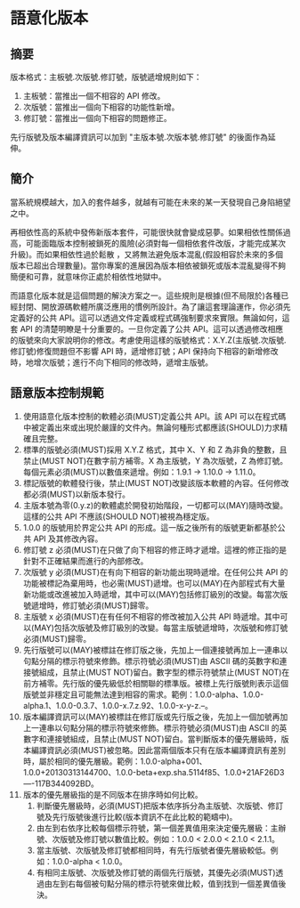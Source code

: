 # 語意化版本

## 摘要

版本格式：主板號.次版號.修訂號，版號遞增規則如下：

1. 主板號：當推出一個不相容的 API 修改。
2. 次版號：當推出一個向下相容的功能性新增。
3. 修訂號：當推出一個向下相容的問題修正。

先行版號及版本編譯資訊可以加到 "主版本號.次版本號.修訂號" 的後面作為延伸。

## 簡介

當系統規模越大，加入的套件越多，就越有可能在未來的某一天發現自己身陷絕望之中。

再相依性高的系統中發佈新版本套件，可能很快就會變成惡夢。如果相依性關係過高，可能面臨版本控制被鎖死的風險(必須對每一個相依套件改版，才能完成某次升級)。而如果相依性過於鬆散
，又將無法避免版本混亂(假設相容於未來的多個版本已超出合理數量)。當你專案的進展因為版本相依被鎖死或版本混亂變得不夠簡便和可靠，就意味你正處於相依性地獄中。

而語意化版本就是這個問題的解決方案之一。這些規則是根據(但不局限於)各種已經封閉、開放源碼軟體所廣泛應用的慣例所設計。為了讓這套理論運作，你必須先定義好的公共 API。這可以透過文件定義或程式碼強制要求來實限。無論如何，這套 API 的清楚明瞭是十分重要的。一旦你定義了公共 API。這可以透過修改相應的版號來向大家說明你的修改。考慮使用這樣的版號格式：X.Y.Z(主版號.次版號.修訂號)修復問題但不影響 API 時，遞增修訂號；API 保持向下相容的新增修改時，地增次版號；進行不向下相同的修改時，遞增主版號。

## 語意版本控制規範

1. 使用語意化版本控制的軟體必須(MUST)定義公共 API。該 API 可以在程式碼中被定義出來或出現於嚴謹的文件內。無論何種形式都應該(SHOULD)力求精確且完整。
2. 標準的版號必須(MUST)採用 X.Y.Z 格式，其中 X、Y 和 Z 為非負的整數，且禁止(MUST NOT)在數字前方補零。X 為主版號，Y 為次版號，Z 為修訂號。每個元素必須(MUST)以數值來遞增。例如：1.9.1 -> 1.10.0 -> 1.11.0。
3. 標記版號的軟體發行後，禁止(MUST NOT)改變該版本軟體的內容。任何修改都必須(MUST)以新版本發行。
4. 主版本號為零(0.y.z)的軟體處於開發初始階段，一切都可以(MAY)隨時改變。這樣的公共 API 不應該(SHOULD NOT)被視為穩定版。
5. 1.0.0 的版號用於界定公共 API 的形成。這一版之後所有的版號更新都基於公共 API 及其修改內容。
6. 修訂號 z 必須(MUST)在只做了向下相容的修正時才遞增。這裡的修正指的是針對不正確結果而進行的內部修改。
7. 次版號 y 必須(MUST)在有向下相容的新功能出現時遞增。在任何公共 API 的功能被標記為棄用時，也必需(MUST)遞增。也可以(MAY)在內部程式有大量新功能或改進被加入時遞增，其中可以(MAY)包括修訂級別的改變。每當次版號遞增時，修訂號必須(MUST)歸零。
8. 主版號 x 必須(MUST)在有任何不相容的修改被加入公共 API 時遞增。其中可以(MAY)包括次版號及修訂級別的改變。每當主版號遞增時，次版號和修訂號必須(MUST)歸零。
9. 先行版號可以(MAY)被標註在修訂版之後，先加上一個連接號再加上一連串以句點分隔的標示符號來修飾。標示符號必須(MUST)由 ASCII 碼的英數字和連接號組成，且禁止(MUST NOT)留白。數字型的標示符號禁止(MUST NOT)在前方補零。先行版的優先級低於相關聯的標準版。被標上先行版號則表示這個版號並非穩定且可能無法達到相容的需求。範例：1.0.0-alpha、1.0.0-alpha.1、1.0.0-0.3.7、1.0.0-x.7.z.92、1.0.0-x-y-z.–。
10. 版本編譯資訊可以(MAY)被標註在修訂版或先行版之後，先加上一個加號再加上一連串以句點分隔的標示符號來修飾。標示符號必須(MUST)由 ASCII 的英數字和連接號組成，且禁止(MUST NOT)留白。當判斷版本的優先層級時，版本編譯資訊必須(MUST)被忽略。因此當兩個版本只有在版本編譯資訊有差別時，屬於相同的優先層級。範例：1.0.0-alpha+001、1.0.0+20130313144700、1.0.0-beta+exp.sha.5114f85、1.0.0+21AF26D3—-117B344092BD。
11. 版本的優先層級指的是不同版本在排序時如何比較。
    1. 判斷優先層級時，必須(MUST)把版本依序拆分為主版號、次版號、修訂號及先行版號後進行比較(版本資訊不在此比較的範疇中)。
    2. 由左到右依序比較每個標示符號，第一個差異值用來決定優先層級：主辦號、次版號及修訂號以數值比較。例如：1.0.0 < 2.0.0 < 2.1.0 < 2.1.1。
    3. 當主版號、次版號及修訂號都相同時，有先行版號者優先層級較低。例如：1.0.0-alpha < 1.0.0。
    4. 有相同主版號、次版號及修訂號的兩個先行版號，其優先必須(MUST)透過由左到右每個被句點分隔的標示符號來做比較，值到找到一個差異值後決。

